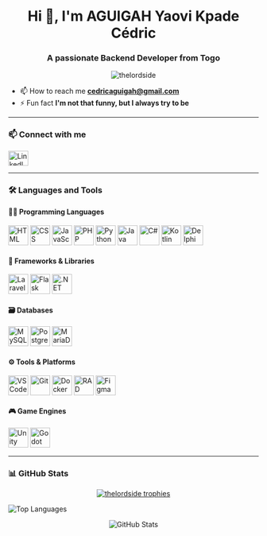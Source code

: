<h1 align="center">Hi 👋, I'm AGUIGAH Yaovi Kpade Cédric</h1>
<h3 align="center">A passionate Backend Developer from Togo</h3>

<p align="center">
  <img src="https://komarev.com/ghpvc/?username=thelordside&label=Profile%20views&color=0e75b6&style=flat" alt="thelordside" />
</p>


- 📫 How to reach me **cedricaguigah@gmail.com**  
- ⚡ Fun fact **I'm not that funny, but I always try to be**

---

### 📫 Connect with me

<p align="left">
  <a href="https://linkedin.com/in/cédric aguigah" target="_blank">
    <img align="center" src="https://raw.githubusercontent.com/rahuldkjain/github-profile-readme-generator/master/src/images/icons/Social/linked-in-alt.svg" alt="LinkedIn" height="30" width="40" />
  </a>
</p>

---

### 🛠️ Languages and Tools

#### 👨‍💻 Programming Languages

<p align="left">
  <img src="https://cdn.jsdelivr.net/gh/devicons/devicon/icons/html5/html5-original.svg" width="40" height="40" alt="HTML" />
  <img src="https://cdn.jsdelivr.net/gh/devicons/devicon/icons/css3/css3-original.svg" width="40" height="40" alt="CSS" />
  <img src="https://cdn.jsdelivr.net/gh/devicons/devicon/icons/javascript/javascript-original.svg" width="40" height="40" alt="JavaScript" />
  <img src="https://cdn.jsdelivr.net/gh/devicons/devicon/icons/php/php-original.svg" width="40" height="40" alt="PHP" />
  <img src="https://cdn.jsdelivr.net/gh/devicons/devicon/icons/python/python-original.svg" width="40" height="40" alt="Python" />
  <img src="https://cdn.jsdelivr.net/gh/devicons/devicon/icons/java/java-original.svg" width="40" height="40" alt="Java" />
  <img src="https://cdn.jsdelivr.net/gh/devicons/devicon/icons/csharp/csharp-original.svg" width="40" height="40" alt="C#" />
  <img src="https://cdn.jsdelivr.net/gh/devicons/devicon/icons/kotlin/kotlin-original.svg" width="40" height="40" alt="Kotlin" />
  <img src="https://upload.wikimedia.org/wikipedia/commons/5/5c/Delphi_10_Seattle_Product_Icon.png" width="40" height="40" alt="Delphi" />
</p>

#### 🧰 Frameworks & Libraries

<p align="left">
  <img src="https://cdn.jsdelivr.net/gh/devicons/devicon/icons/laravel/laravel-plain.svg" width="40" height="40" alt="Laravel" />
  <img src="https://cdn.jsdelivr.net/gh/devicons/devicon/icons/flask/flask-original.svg" width="40" height="40" alt="Flask" />
  <img src="https://cdn.jsdelivr.net/gh/devicons/devicon/icons/dot-net/dot-net-original.svg" width="40" height="40" alt=".NET" />
</p>

#### 🗃️ Databases

<p align="left">
  <img src="https://cdn.jsdelivr.net/gh/devicons/devicon/icons/mysql/mysql-original-wordmark.svg" width="40" height="40" alt="MySQL" />
  <img src="https://cdn.jsdelivr.net/gh/devicons/devicon/icons/postgresql/postgresql-original-wordmark.svg" width="40" height="40" alt="PostgreSQL" />
  <img src="https://www.vectorlogo.zone/logos/mariadb/mariadb-icon.svg" width="40" height="40" alt="MariaDB" />
</p>

#### ⚙️ Tools & Platforms

<p align="left">
  <img src="https://cdn.jsdelivr.net/gh/devicons/devicon/icons/vscode/vscode-original.svg" width="40" height="40" alt="VSCode" />
  <img src="https://www.vectorlogo.zone/logos/git-scm/git-scm-icon.svg" width="40" height="40" alt="Git" />
  <img src="https://cdn.jsdelivr.net/gh/devicons/devicon/icons/docker/docker-original-wordmark.svg" width="40" height="40" alt="Docker" />
  <img src="https://upload.wikimedia.org/wikipedia/commons/e/e0/RAD_Studio_Icon.png" width="40" height="40" alt="RAD Studio" />
  <img src="https://cdn.jsdelivr.net/gh/devicons/devicon/icons/figma/figma-original.svg" width="40" height="40" alt="Figma" />
</p>

#### 🎮 Game Engines

<p align="left">
  <img src="https://www.vectorlogo.zone/logos/unity3d/unity3d-icon.svg" width="40" height="40" alt="Unity" />
  <img src="https://upload.wikimedia.org/wikipedia/commons/6/6a/Godot_icon.svg" width="40" height="40" alt="Godot" />
</p>

---

### 📊 GitHub Stats

<p align="center">
  <a href="https://github.com/ryo-ma/github-profile-trophy">
    <img src="https://github-profile-trophy.vercel.app/?username=thelordside&theme=algolia" alt="thelordside trophies" />
  </a>
</p>

<p align="left">
  <img src="https://github-readme-stats.vercel.app/api/top-langs/?username=thelordside&layout=compact&theme=default" alt="Top Languages" />
</p>

<p align="center">
  <img src="https://github-readme-stats.vercel.app/api?username=thelordside&show_icons=true&locale=en&theme=default" alt="GitHub Stats" />
</p>

